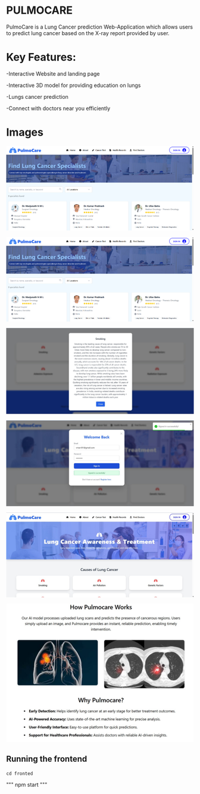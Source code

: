 # PULMOCARE
PulmoCare is a Lung Cancer prediction Web-Application which allows users to predict lung cancer based on the X-ray report provided by user.

# Key Features:

-Interactive Website and landing page

-Interactive 3D model for providing education on lungs 

-Lungs cancer prediction

-Connect with doctors near you efficiently 

# Images

![alt text](<Screenshot 2025-07-25 175630.png>)

![alt text](<Screenshot 2025-07-25 175630-1.png>)

![alt text](<info .jpg>)

![alt text](login.jpg) 

![alt text](pic1.jpg)

![alt text](pic2.jpg)

## Running the frontend

`cd fronted`

"""
npm start
"""